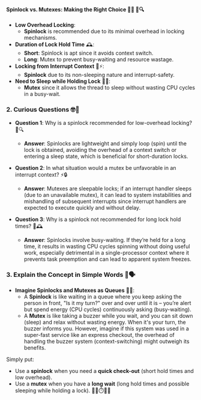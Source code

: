 
#### Spinlock vs. Mutexes: Making the Right Choice 🔄🔐 📘🔍
- **Low Overhead Locking**: 
    - **Spinlock** is recommended due to its minimal overhead in locking mechanisms.
- **Duration of Lock Hold Time** 🕰️:
    - **Short**: Spinlock is apt since it avoids context switch.
    - **Long**: Mutex to prevent busy-waiting and resource wastage.
- **Locking from Interrupt Context** 🔄⚡:
    - **Spinlock** due to its non-sleeping nature and interrupt-safety.
- **Need to Sleep while Holding Lock** 🛌🔐:
    - **Mutex** since it allows the thread to sleep without wasting CPU cycles in a busy-wait.

### 2. Curious Questions 🤓🧐

- **Question 1**: Why is a spinlock recommended for low-overhead locking? 🤖🔍
    - **Answer**: Spinlocks are lightweight and simply loop (spin) until the lock is obtained, avoiding the overhead of a context switch or entering a sleep state, which is beneficial for short-duration locks.

- **Question 2**: In what situation would a mutex be unfavorable in an interrupt context? ⚡🔒
    - **Answer**: Mutexes are sleepable locks; if an interrupt handler sleeps (due to an unavailable mutex), it can lead to system instabilities and mishandling of subsequent interrupts since interrupt handlers are expected to execute quickly and without delay.

- **Question 3**: Why is a spinlock not recommended for long lock hold times? 🔄🕰️
    - **Answer**: Spinlocks involve busy-waiting. If they’re held for a long time, it results in wasting CPU cycles spinning without doing useful work, especially detrimental in a single-processor context where it prevents task preemption and can lead to apparent system freezes.

### 3. Explain the Concept in Simple Words 🌟🗣️

- **Imagine Spinlocks and Mutexes as Queues** 🏦👥:
    - A **Spinlock** is like waiting in a queue where you keep asking the person in front, "Is it my turn?" over and over until it is – you’re alert but spend energy (CPU cycles) continuously asking (busy-waiting).
    - A **Mutex** is like taking a buzzer while you wait, and you can sit down (sleep) and relax without wasting energy. When it's your turn, the buzzer informs you. However, imagine if this system was used in a super-fast service like an express checkout, the overhead of handling the buzzer system (context-switching) might outweigh its benefits.
    
Simply put:
- Use a **spinlock** when you need a **quick check-out** (short hold times and low overhead).
- Use a **mutex** when you have a **long wait** (long hold times and possible sleeping while holding a lock). 🏃‍♂️⏱️🔐💤